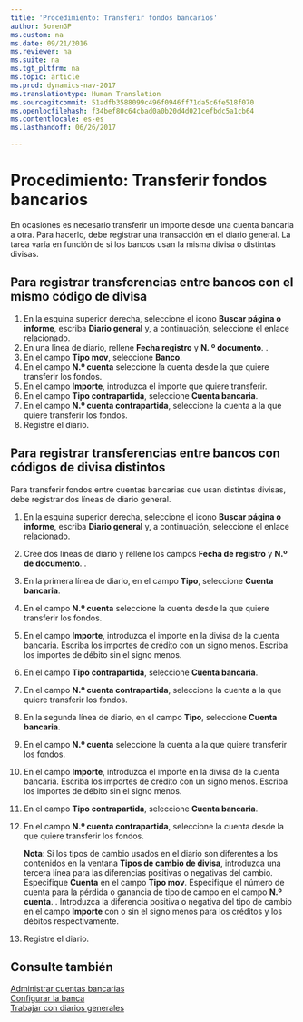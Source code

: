 ```yaml
---
title: 'Procedimiento: Transferir fondos bancarios'
author: SorenGP
ms.custom: na
ms.date: 09/21/2016
ms.reviewer: na
ms.suite: na
ms.tgt_pltfrm: na
ms.topic: article
ms.prod: dynamics-nav-2017
ms.translationtype: Human Translation
ms.sourcegitcommit: 51adfb3588099c496f0946ff71da5c6fe518f070
ms.openlocfilehash: f34bef80c64cbad0a0b20d4d021cefbdc5a1cb64
ms.contentlocale: es-es
ms.lasthandoff: 06/26/2017

---
```


# <a name="how-to-transfer-bank-funds"></a>Procedimiento: Transferir fondos bancarios
En ocasiones es necesario transferir un importe desde una cuenta bancaria a otra. Para hacerlo, debe registrar una transacción en el diario general. La tarea varía en función de si los bancos usan la misma divisa o distintas divisas.

## <a name="to-post-a-transfer-between-bank-accounts-with-the-same-currency-code"></a>Para registrar transferencias entre bancos con el mismo código de divisa
1. En la esquina superior derecha, seleccione el icono **Buscar página o informe**, escriba **Diario general** y, a continuación, seleccione el enlace relacionado.
2. En una línea de diario, rellene **Fecha registro** y **N. º documento**. .
3. En el campo **Tipo mov**, seleccione **Banco**.
4. En el campo **N.º cuenta** seleccione la cuenta desde la que quiere transferir los fondos.
5. En el campo **Importe**, introduzca el importe que quiere transferir.
6. En el campo **Tipo contrapartida**, seleccione **Cuenta bancaria**.
7. En el campo **N.º cuenta contrapartida**, seleccione la cuenta a la que quiere transferir los fondos.
8. Registre el diario.

## <a name="to-post-a-transfer-between-bank-accounts-with-different-currency-codes"></a>Para registrar transferencias entre bancos con códigos de divisa distintos
Para transferir fondos entre cuentas bancarias que usan distintas divisas, debe registrar dos líneas de diario general.

1. En la esquina superior derecha, seleccione el icono **Buscar página o informe**, escriba **Diario general** y, a continuación, seleccione el enlace relacionado.
2. Cree dos líneas de diario y rellene los campos **Fecha de registro** y **N.º de documento**. .
3. En la primera línea de diario, en el campo **Tipo**, seleccione **Cuenta bancaria**.
4. En el campo **N.º cuenta** seleccione la cuenta desde la que quiere transferir los fondos.
5. En el campo **Importe**, introduzca el importe en la divisa de la cuenta bancaria. Escriba los importes de crédito con un signo menos. Escriba los importes de débito sin el signo menos.
6. En el campo **Tipo contrapartida**, seleccione **Cuenta bancaria**.
7. En el campo **N.º cuenta contrapartida**, seleccione la cuenta a la que quiere transferir los fondos.
8. En la segunda línea de diario, en el campo **Tipo**, seleccione **Cuenta bancaria**.
9. En el campo **N.º cuenta** seleccione la cuenta a la que quiere transferir los fondos.
10. En el campo **Importe**, introduzca el importe en la divisa de la cuenta bancaria. Escriba los importes de crédito con un signo menos. Escriba los importes de débito sin el signo menos.
11. En el campo **Tipo contrapartida**, seleccione **Cuenta bancaria**.  
12. En el campo **N.º cuenta contrapartida**, seleccione la cuenta desde la que quiere transferir los fondos.

    **Nota**: Si los tipos de cambio usados en el diario son diferentes a los contenidos en la ventana **Tipos de cambio de divisa**, introduzca una tercera línea para las diferencias positivas o negativas del cambio. Especifique **Cuenta** en el campo **Tipo mov**. Especifique el número de cuenta para la pérdida o ganancia de tipo de campo en el campo **N.º cuenta**. . Introduzca la diferencia positiva o negativa del tipo de cambio en el campo **Importe** con o sin el signo menos para los créditos y los débitos respectivamente.
13. Registre el diario.

## <a name="see-also"></a>Consulte también  
[Administrar cuentas bancarias](bank-manage-bank-accounts.md)  
[Configurar la banca](bank-setup-banking.md)  
[Trabajar con diarios generales](ui-work-general-journals.md)

